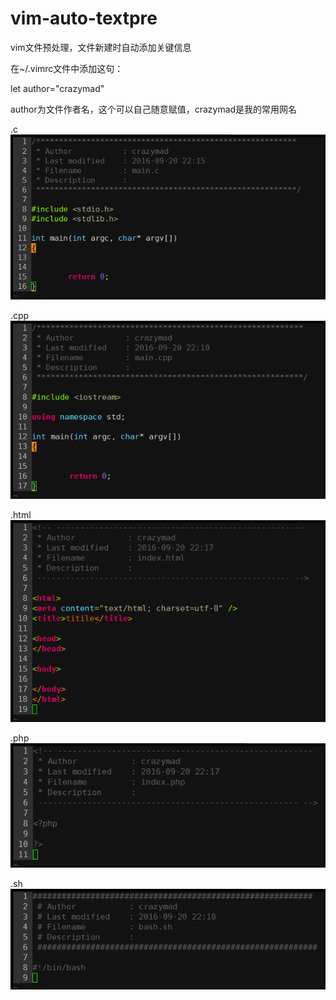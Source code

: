 # vim-auto-textpre
vim文件预处理，文件新建时自动添加关键信息

在~/.vimrc文件中添加这句：<p color="green">let author="crazymad"</p>
author为文件作者名，这个可以自己随意赋值，crazymad是我的常用网名<br>

.c<br>
![.c](https://github.com/carzymad/images/blob/master/main.c.png)

.cpp<br>
![.c](https://github.com/carzymad/images/blob/master/main.cpp.png)

.html<br>
![.c](https://github.com/carzymad/images/blob/master/index.html.png)

.php<br>
![.c](https://github.com/carzymad/images/blob/master/index.php.png)

.sh<br>
![.c](https://github.com/carzymad/images/blob/master/bash.sh.png)
